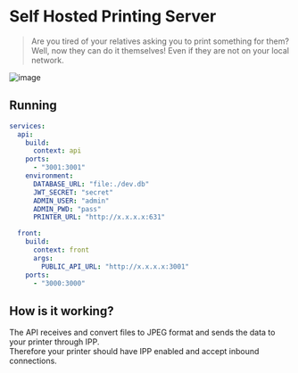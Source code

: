 # Self Hosted Printing Server

> Are you tired of your relatives asking you to print something for them? Well, now they can do it themselves! Even if they are not on your local network.

![image](https://github.com/user-attachments/assets/e91a0fb0-2502-4dda-803c-2a579004a242)

## Running

```yaml
services:
  api:
    build:
      context: api
    ports:
      - "3001:3001"
    environment:
      DATABASE_URL: "file:./dev.db"
      JWT_SECRET: "secret"
      ADMIN_USER: "admin"
      ADMIN_PWD: "pass"
      PRINTER_URL: "http://x.x.x.x:631"

  front:
    build:
      context: front
      args:
        PUBLIC_API_URL: "http://x.x.x.x:3001"
    ports:
      - "3000:3000"
```

## How is it working?

The API receives and convert files to JPEG format and sends the data to your printer through IPP.  
Therefore your printer should have IPP enabled and accept inbound connections.
